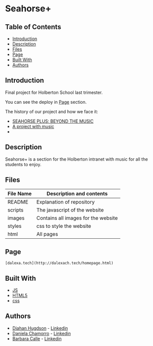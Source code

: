 # Seahorse+

## Table of Contents

 - [Introduction](#introduction)
 - [Description](#description)
 - [Files](#files)
 - [Page](#page)
 - [Built With](#built-with)
 - [Authors](#authors)

## Introduction

 Final project for Holberton School last trimester.
 
 You can see the deploy in [Page](#page) section.
 
 The history of our project and how we face it:
 - [SEAHORSE PLUS: BEYOND THE MUSIC](https://medium.com/@carollhudgson/seahorse-plus-beyond-the-music-868e8f8451b2)
 - [A project with music](https://www.linkedin.com/pulse/project-withmusic-daniela-alexandra-chamorro-guerrero/?trackingId=%2Fhuz0gk6iCNbjcf8fy5TKA%3D%3D)
 - []()

## Description
 Seahorse+ is a section for the Holberton intranet with music for all the students to enjoy.

## Files

 | File Name | Description and contents |
 | --- | --- |
 | README | Explanation of repository |
 | scripts | The javascript of the website|
 | images | Contains all images for the website |
 | styles | css to style the website |
 | html | All pages |

## Page

``
  [dalexa.tech](http://dalexach.tech/homepage.html)
``

## Built With

 * [JS](https://www.javascript.com/)
 * [HTML5](https://www.w3schools.com/html/html5_intro.asp)
 * [css](https://www.w3schools.com/css/)


## Authors
 * [Diahan Hugdson](https://twitter.com/diacaroll) - [Linkedin](https://www.linkedin.com/in/diahan-hudgson/)
 * [Daniela Chamorro](https://twitter.com/dalexach) - [Linkedin](https://www.linkedin.com/in/dalexach/)
 * [Barbara Calle](https://twitter.com/dabrabgellak) - [Linkedin](https://www.linkedin.com/in/barbara-calle/)
